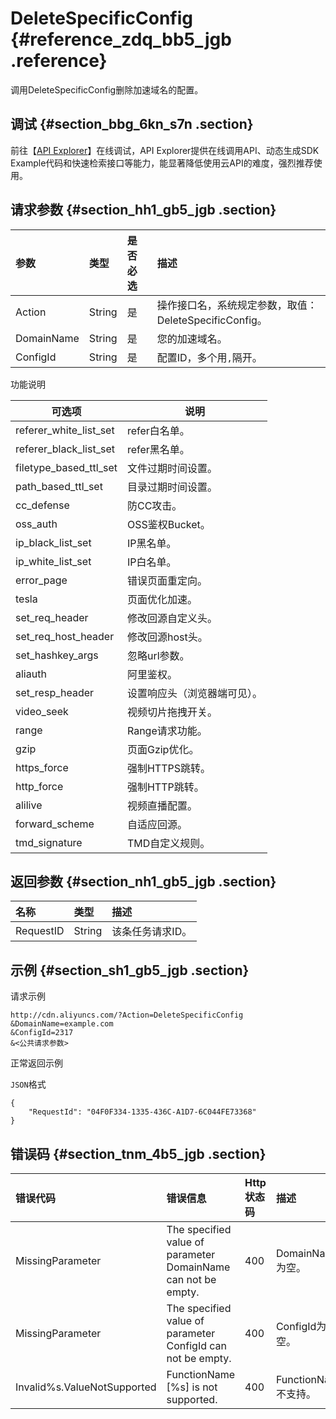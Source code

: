 # DeleteSpecificConfig {#reference_zdq_bb5_jgb .reference}

调用DeleteSpecificConfig删除加速域名的配置。

## 调试 {#section_bbg_6kn_s7n .section}

前往【[API Explorer](https://api.aliyun.com/#/?product=Cdn&api=DeleteSpecificConfig)】在线调试，API Explorer提供在线调用API、动态生成SDK Example代码和快速检索接口等能力，能显著降低使用云API的难度，强烈推荐使用。

## 请求参数 {#section_hh1_gb5_jgb .section}

|参数|类型|是否必选|描述|
|:-|:-|:---|:-|
|Action|String|是|操作接口名，系统规定参数，取值：DeleteSpecificConfig。|
|DomainName|String|是|您的加速域名。|
|ConfigId|String|是|配置ID，多个用`,`隔开。|

功能说明

|可选项|说明|
|---|--|
|referer\_white\_list\_set|refer白名单。|
|referer\_black\_list\_set|refer黑名单。|
|filetype\_based\_ttl\_set|文件过期时间设置。|
|path\_based\_ttl\_set|目录过期时间设置。|
|cc\_defense|防CC攻击。|
|oss\_auth|OSS鉴权Bucket。|
|ip\_black\_list\_set|IP黑名单。|
|ip\_white\_list\_set|IP白名单。|
|error\_page|错误页面重定向。|
|tesla|页面优化加速。|
|set\_req\_header|修改回源自定义头。|
|set\_req\_host\_header|修改回源host头。|
|set\_hashkey\_args|忽略url参数。|
|aliauth|阿里鉴权。|
|set\_resp\_header|设置响应头（浏览器端可见）。|
|video\_seek|视频切片拖拽开关。|
|range|Range请求功能。|
|gzip|页面Gzip优化。|
|https\_force|强制HTTPS跳转。|
|http\_force|强制HTTP跳转。|
|alilive|视频直播配置。|
|forward\_scheme|自适应回源。|
|tmd\_signature|TMD自定义规则。|

## 返回参数 {#section_nh1_gb5_jgb .section}

|名称|类型|描述|
|:-|:-|:-|
|RequestID|String|该条任务请求ID。|

## 示例 {#section_sh1_gb5_jgb .section}

请求示例

``` {#codeblock_x2y_wda_78i}
http://cdn.aliyuncs.com/?Action=DeleteSpecificConfig
&DomainName=example.com
&ConfigId=2317
&<公共请求参数>
```

正常返回示例

`JSON`格式

``` {#codeblock_7vd_a86_0jb .language-json}
{
    "RequestId": "04F0F334-1335-436C-A1D7-6C044FE73368"
}
```

## 错误码 {#section_tnm_4b5_jgb .section}

|错误代码|错误信息|Http 状态码|描述|
|:---|:---|:-------|:-|
|MissingParameter|The specified value of parameter DomainName can not be empty.|400|DomainName为空。|
|MissingParameter|The specified value of parameter ConfigId can not be empty.|400|ConfigId为空。|
|Invalid%s.ValueNotSupported|FunctionName \[%s\] is not supported.|400|FunctionName不支持。|

